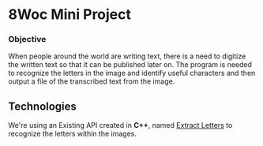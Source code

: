 # 8Woc Mini Project

### Objective
When people around the world are writing text, there is a need to digitize the written text so that it can be published later on. The program is needed to recognize the letters in the image and identify useful characters and then output a file of the transcribed text from the image.

## Technologies
We're using an Existing API created in **C++**, named [Extract Letters](https://github.com/WycliffeAssociates/ExtractLetters) to recognize the letters within the images.
